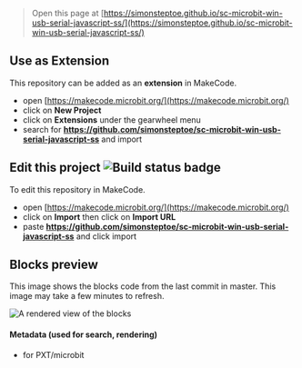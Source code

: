 
> Open this page at [https://simonsteptoe.github.io/sc-microbit-win-usb-serial-javascript-ss/](https://simonsteptoe.github.io/sc-microbit-win-usb-serial-javascript-ss/)

## Use as Extension

This repository can be added as an **extension** in MakeCode.

* open [https://makecode.microbit.org/](https://makecode.microbit.org/)
* click on **New Project**
* click on **Extensions** under the gearwheel menu
* search for **https://github.com/simonsteptoe/sc-microbit-win-usb-serial-javascript-ss** and import

## Edit this project ![Build status badge](https://github.com/simonsteptoe/sc-microbit-win-usb-serial-javascript-ss/workflows/MakeCode/badge.svg)

To edit this repository in MakeCode.

* open [https://makecode.microbit.org/](https://makecode.microbit.org/)
* click on **Import** then click on **Import URL**
* paste **https://github.com/simonsteptoe/sc-microbit-win-usb-serial-javascript-ss** and click import

## Blocks preview

This image shows the blocks code from the last commit in master.
This image may take a few minutes to refresh.

![A rendered view of the blocks](https://github.com/simonsteptoe/sc-microbit-win-usb-serial-javascript-ss/raw/master/.github/makecode/blocks.png)

#### Metadata (used for search, rendering)

* for PXT/microbit
<script src="https://makecode.com/gh-pages-embed.js"></script><script>makeCodeRender("{{ site.makecode.home_url }}", "{{ site.github.owner_name }}/{{ site.github.repository_name }}");</script>
